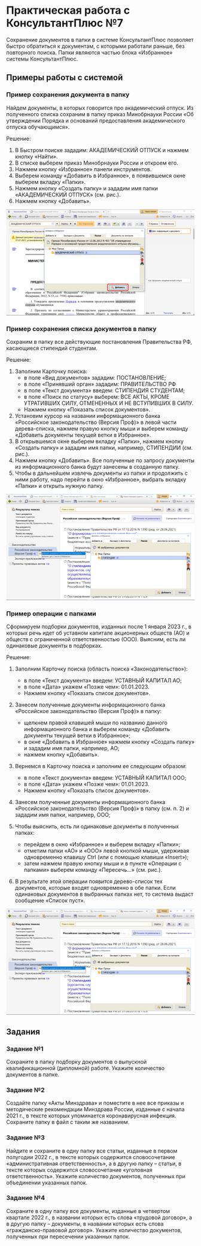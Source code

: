 # Практическая работа с КонсультантПлюс №7
  
Сохранение документов в папки в системе КонсультантПлюс позволяет быстро обратиться к документам, с которыми работали раньше, без повторного поиска. Папки являются частью блока «Избранное» системы КонсультантПлюс.

## Примеры работы с системой

### Пример сохранения документа в папку

Найдем документы, в которых говорится про академический отпуск. Из полученного списка сохраним в папку приказ Минобрнауки России «Об утверждении Порядка и оснований предоставления академического отпуска обучающимся».

Решение:

1. В Быстром поиске зададим: АКАДЕМИЧЕСКИЙ ОТПУСК и нажмем кнопку «Найти».
2. В списке выберем приказ Минобрнауки России и откроем его.
3. Нажмем кнопку «Избранное» панели инструментов.
4. Выберем команду «Добавить в Избранное», в появившемся окне выберем вкладку «Папки».
5. Нажмем кнопку «Создать папку» и зададим имя папки «АКАДЕМИЧЕСКИЙ ОТПУСК» (см. рис.).
6. Нажмем кнопку «Добавить».

![1](1.png)

### Пример сохранения списка документов в папку

Сохраним в папку все действующие постановления Правительства РФ, касающиеся стипендий студентам.

Решение:

1. Заполним Карточку поиска:
    - в поле «Вид документов» зададим: ПОСТАНОВЛЕНИЕ;
    - в поле «Принявший орган» зададим: ПРАВИТЕЛЬСТВО РФ
    - в поле «Текст документа» введем: СТИПЕНДИЯ СТУДЕНТАМ;
    - в поле «Поиск по статусу» выберем: ВСЕ АКТЫ, КРОМЕ УТРАТИВШИХ СИЛУ, ОТМЕНЕННЫХ И НЕ ВСТУПИВШИХ В СИЛУ.
    - Нажмем кнопку «Показать список документов».
2. Установим курсор на названии информационного банка «Российское законодательство (Версия Проф)» в левой части дерева-списка, нажмем правую кнопку мыши и выберем команду «Добавить документы текущей ветки в Избранное».
3. В открывшемся окне выберем вкладку «Папки», нажмем кнопку «Создать папку» и зададим имя папки, например, СТИПЕНДИИ (см. рис.).
4. Нажмем кнопку «Добавить». Все полученные по запросу документы из информационного банка будут занесены в созданную папку.
5. Чтобы в дальнейшем извлечь документы из папки и продолжить с ними работу, надо перейти в окно «Избранное», выбрать вкладку «Папки» и открыть нужную папку.

![2](2.png)

### Пример операции с папками

Сформируем подборки документов, изданных после 1 января 2023 г., в которых речь идет об уставном капитале акционерных обществ (АО) и обществ с ограниченной ответственностью (ООО). Выясним, есть ли одинаковые документы в подборках.

Решение:

1. Заполним Карточку поиска (область поиска «Законодательство»):
    - в поле «Текст документа» введем: УСТАВНЫЙ КАПИТАЛ АО;
    - в поле «Дата» укажем «Позже чем»: 01.01.2023. 
    - Нажмем кнопку «Показать список документов».
2. Занесем полученные документы информационного банка «Российское законодательство (Версия Проф)» в папку:

    - щелкнем правой клавишей мыши по названию данного информационного банка и выберем команду «Добавить документы текущей ветки в Избранное»;
    - в окне «Добавить в Избранное» нажмем кнопку «Создать папку» и зададим имя папки, например, АО;
    - нажмем кнопку «Добавить».
3. Вернемся в Карточку поиска и заполним ее следующим образом:
    - в поле «Текст документа» введем: УСТАВНЫЙ КАПИТАЛ ООО;
    - в поле «Дата» укажем «Позже чем»: 01.01.2023.
    - Нажмем кнопку «Показать список документов».
4. Занесем полученные документы информационного банка «Российское законодательство (Версия Проф)» в папку (см. п. 2) и зададим имя папки, например, ООО;
5. Чтобы выяснить, есть ли одинаковые документы в полученных папках:
    - перейдем в окно «Избранное» и выберем вкладку «Папки»;
    - отметим папки «АО» и «ООО» левой кнопкой мыши, удерживая одновременно клавишу Ctrl (или с помощью клавиши «Insert»);
    - затем нажмем правую кнопку мыши и в пункте «Операции с папками» выберем команду «Пересечь...» (см. рис.).
6. В результате этой операции появится дерево-список тех документов, которые входят одновременно в обе папки. Если одинаковых документов в выбранных папках нет, то система выдаст сообщение «Список пуст».

![2](2.png)

## Задания

### Задание №1

Сохраните в папку подборку документов о выпускной квалификационной (дипломной) работе. Укажите количество документов в папке.

### Задание №2

Создайте папку «Акты Минздрава» и поместите в нее все приказы и
методические рекомендации Минздрава России, изданные с начала
2021 г., в тексте которых упоминается коронавирусная инфекция.
Сохраните папку в файл с таким же названием.

### Задание №3

Найдите и сохраните в одну папку все статьи, изданные в первом
полугодии 2022 г., в тексте которых содержится словосочетание
«административная ответственность», а в другую папку – статьи, в
тексте которых содержится словосочетание «уголовная
ответственность». Укажите количество документов, полученных при
объединении указанных папок.

### Задание №4

Сохраните в одну папку все документы, изданные в четвертом
квартале 2022 г., в названии которых есть слова «трудовой договор», а в другую папку – документы, в названии которых есть слова «гражданско-правовой договор». Укажите количество документов, полученных при пересечении указанных папок.
